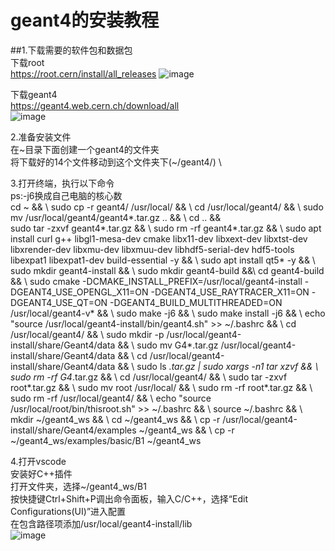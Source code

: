 # geant4的安装教程
##1.下载需要的软件包和数据包 \
下载root \
https://root.cern/install/all_releases 
![image](https://github.com/daoy939/geant4install/assets/65938631/0fa0ac9b-83bc-4e21-9626-72dff24ab0f6)

下载geant4 \
https://geant4.web.cern.ch/download/all \
![image](https://github.com/daoy939/geant4install/assets/65938631/d3f9473e-bb78-4ab5-b410-1ea74296e6c8)

2.准备安装文件\
在~目录下面创建一个geant4的文件夹\
将下载好的14个文件移动到这个文件夹下(~/geant4/) \

3.打开终端，执行以下命令\
ps:-j6换成自己电脑的核心数\
cd ~  && \\
sudo cp -r geant4/ /usr/local/  && \ 
cd /usr/local/geant4/  && \ 
sudo mv /usr/local/geant4/geant4*.tar.gz ..  && \ 
cd ..  && \
sudo tar -zxvf geant4*.tar.gz  && \ 
sudo rm -rf geant4*.tar.gz  && \ 
sudo apt install curl g++ libgl1-mesa-dev cmake libx11-dev libxext-dev libxtst-dev libxrender-dev libxmu-dev libxmuu-dev libhdf5-serial-dev hdf5-tools libexpat1 libexpat1-dev build-essential -y  && \ 
sudo apt install qt5* -y  && \ 
sudo mkdir geant4-install  && \ 
sudo mkdir geant4-build &&\ 
cd geant4-build  && \ 
sudo cmake -DCMAKE_INSTALL_PREFIX=/usr/local/geant4-install -DGEANT4_USE_OPENGL_X11=ON -DGEANT4_USE_RAYTRACER_X11=ON -DGEANT4_USE_QT=ON -DGEANT4_BUILD_MULTITHREADED=ON /usr/local/geant4-v* && \ 
sudo make -j6  && \ 
sudo make install -j6  && \ 
echo "source /usr/local/geant4-install/bin/geant4.sh" >> ~/.bashrc  && \ 
cd /usr/local/geant4/  && \ 
sudo mkdir -p /usr/local/geant4-install/share/Geant4/data  && \ 
sudo mv G4*.tar.gz /usr/local/geant4-install/share/Geant4/data  && \ 
cd /usr/local/geant4-install/share/Geant4/data  && \ 
sudo ls *.tar.gz | sudo xargs -n1 tar xzvf  && \ 
sudo rm -rf G4*.tar.gz  && \ 
cd /usr/local/geant4/  && \ 
sudo tar -zxvf root*.tar.gz  && \ 
sudo mv root /usr/local/  && \ 
sudo rm -rf root*.tar.gz  && \ 
sudo rm -rf /usr/local/geant4/ && \ 
echo "source /usr/local/root/bin/thisroot.sh" >> ~/.bashrc  && \ 
source ~/.bashrc  && \ 
mkdir ~/geant4_ws && \ 
cd ~/geant4_ws  && \ 
cp -r /usr/local/geant4-install/share/Geant4/examples ~/geant4_ws && \ 
cp -r  ~/geant4_ws/examples/basic/B1 ~/geant4_ws 

4.打开vscode\
安装好C++插件\
打开文件夹，选择~/geant4_ws/B1\
按快捷键Ctrl+Shift+P调出命令面板，输入C/C++，选择“Edit Configurations(UI)”进入配置\
在包含路径项添加/usr/local/geant4-install/lib\
![image](https://github.com/daoy939/geant4install/assets/65938631/bc9bf449-bd0b-4a0a-8946-ea388352ab91)
